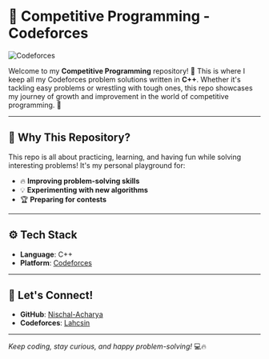 # 🎯 Competitive Programming - Codeforces

![Codeforces](https://upload.wikimedia.org/wikipedia/commons/thumb/a/a5/Codeforces_logo.svg/1200px-Codeforces_logo.svg.png)

Welcome to my **Competitive Programming** repository! 🌟 This is where I keep all my Codeforces problem solutions written in **C++**. Whether it's tackling easy problems or wrestling with tough ones, this repo showcases my journey of growth and improvement in the world of competitive programming. 🚀

---

## 🎨 Why This Repository?
This repo is all about practicing, learning, and having fun while solving interesting problems! It's my personal playground for:
- 🔥 **Improving problem-solving skills**
- 💡 **Experimenting with new algorithms**
- 🏆 **Preparing for contests**

---

## ⚙️ Tech Stack
- **Language**: C++ 
- **Platform**: [Codeforces](https://codeforces.com/)

---

## 🌟 Let's Connect!
- **GitHub**: [Nischal-Acharya](https://github.com/Nischal-Acharya)
- **Codeforces**: [Lahcsin](https://codeforces.com/profile/Lahcsin)

---

_Keep coding, stay curious, and happy problem-solving!_ 💻🔥
